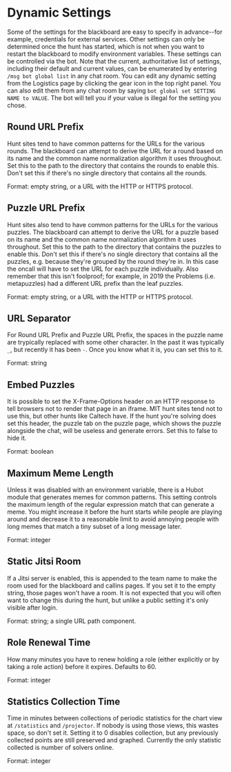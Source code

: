 # Dynamic Settings

Some of the settings for the blackboard are easy to specify in advance--for example, credentials for external services.
Other settings can only be determined once the hunt has started, which is not when you want to restart the blackboard
to modify environment variables. These settings can be controlled via the bot. Note that the current, authoritative
list of settings, including their default and current values, can be enumerated by entering `/msg bot global list` in
any chat room. You can edit any dynamic setting from the Logistics page by clicking the gear icon in the top right
panel. You can also edit them from any chat room by saying `bot global set SETTING NAME to VALUE`. The bot will
tell you if your value is illegal for the setting you chose.

## Round URL Prefix

Hunt sites tend to have common patterns for the URLs for the various rounds. The blackboard can attempt to derive the
URL for a round based on its name and the common name normalization algorithm it uses throughout. Set this to the path
to the directory that contains the rounds to enable this. Don't set this if there's no single directory that contains
all the rounds.

Format: empty string, or a URL with the HTTP or HTTPS protocol.

## Puzzle URL Prefix

Hunt sites also tend to have common patterns for the URLs for the various puzzles. The blackboard can attempt to derive
the URL for a puzzle based on its name and the common name normalization algorithm it uses throughout. Set this to the
path to the directory that contains the puzzles to enable this. Don't set this if there's no single directory that
contains all the puzzles, e.g. because they're grouped by the round they're in. In this case the oncall will have to
set the URL for each puzzle individually. Also remember that this isn't foolproof; for example, in 2019 the Problems
(i.e. metapuzzles) had a different URL prefix than the leaf puzzles.

Format: empty string, or a URL with the HTTP or HTTPS protocol.

## URL Separator

For Round URL Prefix and Puzzle URL Prefix, the spaces in the puzzle name are trypically replaced with some other
character. In the past it was typically `_`, but recently it has been `-`. Once you know what it is, you can set this
to it.

Format: string

## Embed Puzzles

It is possible to set the X-Frame-Options header on an HTTP response to tell browsers not to render that page in an
iframe. MIT hunt sites tend not to use this, but other hunts like Caltech have. If the hunt you're solving does set
this header, the puzzle tab on the puzzle page, which shows the puzzle alongside the chat, will be useless and generate
errors. Set this to false to hide it.

Format: boolean

## Maximum Meme Length

Unless it was disabled with an environment variable, there is a Hubot module that generates memes for common patterns.
This setting controls the maximum length of the regular expression match that can generate a meme. You might increase
it before the hunt starts while people are playing around and decrease it to a reasonable limit to avoid annoying
people with long memes that match a tiny subset of a long message later.

Format: integer

## Static Jitsi Room

If a Jitsi server is enabled, this is appended to the team name to make the room used for the blackboard and callins
pages. If you set it to the empty string, those pages won't have a room. It is not expected that you will often want to
change this during the hunt, but unlike a public setting it's only visible after login.

Format: string; a single URL path component.

## Role Renewal Time

How many minutes you have to renew holding a role (either explicitly or by taking a role action) before it expires.
Defaults to 60.

Format: integer

## Statistics Collection Time

Time in minutes between collections of periodic statistics for the chart view at `/statistics` and `/projector`. If
nobody is using those views, this wastes space, so don't set it. Setting it to 0 disables collection, but any
previously collected points are still preserved and graphed.
Currently the only statistic collected is number of solvers online.

Format: integer
